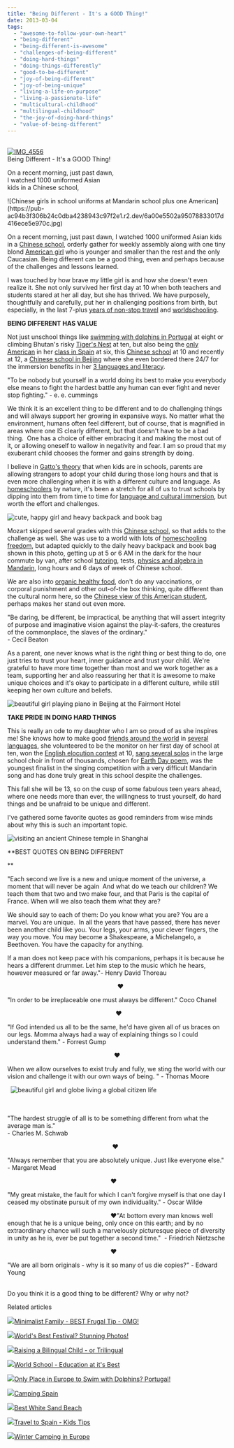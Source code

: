```yaml
---
title: "Being Different - It's a GOOD Thing!"
date: 2013-03-04
tags: 
  - "awesome-to-follow-your-own-heart"
  - "being-different"
  - "being-different-is-awesome"
  - "challenges-of-being-different"
  - "doing-hard-things"
  - "doing-things-differently"
  - "good-to-be-different"
  - "joy-of-being-different"
  - "joy-of-being-unique"
  - "living-a-life-on-purpose"
  - "living-a-passionate-life"
  - "multicultural-childhood"
  - "multilingual-childhood"
  - "the-joy-of-doing-hard-things"
  - "value-of-being-different"
---
```


[  
![IMG_4556](https://pub-ac94b3f306b24c0dba4238943c97f2e1.r2.dev/6a00e5502a95078833017d416ecdc9970c-300x225-1.jpg "IMG_4556")](https://pub-ac94b3f306b24c0dba4238943c97f2e1.r2.dev/6a00e5502a95078833017d416ecdc9970c-300x225-1.jpg "wins elocution contest at 10 ")  
Being Different - 
It's a GOOD Thing!  
  
On a recent morning, just past dawn,  
I watched 1000 uniformed Asian  
kids in a Chinese school,

<!--more--> ![Chinese girls in school uniforms at Mandarin school plus one American](https://pub-ac94b3f306b24c0dba4238943c97f2e1.r2.dev/6a00e5502a95078833017d416ece5e970c.jpg)  
  
On a recent morning, just past dawn, I watched 1000 uniformed Asian kids in a [Chinese school](http://soultravelers3new.local/2012/11/chinese-school-fun.html "Chinese school"), orderly gather for weekly assembly along with one tiny blond [American girl](http://soultravelers3new.local/2011/01/only-american-girl-in-an-all-mandarin-school-chinese-immersion-in-language-culture-through-school.html "American girl in Chinese school ") who is younger and smaller than the rest and the only Caucasian. Being different can be a good thing, even and perhaps because of the challenges and lessons learned.  
  
I was touched by how brave my little girl is and how she doesn't even realize it. She not only survived her first day at 10 when both teachers and students stared at her all day, but she has thrived. We have purposely, thoughtfully and carefully, put her in challenging positions from birth, but especially, in the last 7-plus [years of non-stop travel](http://soultravelers3new.local/2012/12/around-the-world-family-travel.html "around the world long term travel as a family ") and [worldschooling](http://soultravelers3new.local/2013/01/world-school-education-at-its-best-.html "world schooling").  
  
**BEING DIFFERENT HAS VALUE**  
  
Not just unschool things like [swimming with dolphins in Portugal](http://soultravelers3new.local/2013/02/only-place-in-europe-to-swim-with-dolphins-portugal.html "swimming with dolphins in Europe") at eight or climbing Bhutan's risky [Tiger's Nest](http://soultravelers3new.local/2011/07/tigers-nest-in-paro-bhutan.html "tiger's Nest") at ten, but also being the [only American](http://soultravelers3new.local/2010/07/schools-out-forever-expat-immersion-spanish-in-spain-digital-nomad-education-for-kids-who-travel.html "only American in Spanish school") in her [class in Spain](http://soultravelers3new.local/2006/11/first-day-of-sc.html "american in spain school") at six, this [Chinese school](http://soultravelers3new.local/2012/07/learning-mandarin-in-asia-the-economist-and-wall-street-journal-discuss-.html "chinese school in Asia") at 10 and recently at 12, a [Chinese school in Beijing](http://soultravelers3new.local/2012/11/mandarin-immersion-in-china.html "best chinese school beijing for language immersion mandarin") where she even bordered there 24/7 for the immersion benefits in her [3 languages and literacy](http://soultravelers3new.local/2012/11/multilingual-learning-reading-in-3-languages.html "language learning multilingual kid").  
  
"To be nobody but yourself in a world doing its best to make you everybody else means to fight the hardest battle any human can ever fight and never stop fighting." - e. e. cummings  

  
We think it is an excellent thing to be different and to do challenging things and will always support her growing in expansive ways. No matter what the environment, humans often feel different, but of course, that is magnified in areas where one IS clearly different, but that doesn't have to be a bad thing.  One has a choice of either embracing it and making the most out of it, or allowing oneself to wallow in negativity and fear. I am so proud that my exuberant child chooses the former and gains strength by doing.  
  
I believe in [Gatto's theory](http://soultravelers3new.local/education.html "Gatto on education") that when kids are in schools, parents are allowing strangers to adopt your child during those long hours and that is even more challenging when it is with a different culture and language. As [homeschoolers](http://soultravelers3new.local/2010/04/family-travel-homeschool-education-global-students-lifestyle-design-location-independent-4hww-around.html "homeschoolers and travel") by nature, it's been a stretch for all of us to trust schools by dipping into them from time to time for [language and cultural immersion](http://soultravelers3new.local/2011/06/how-to-raise-a-bilingual-or-multi-lingual-child.html "raising a multilingual kid- language and cultural immersion"), but worth the effort and challenges.  
  
![cute, happy girl and heavy backpack and book bag ](https://pub-ac94b3f306b24c0dba4238943c97f2e1.r2.dev/6a00e5502a95078833017ee8eaa37a970d.jpg)  
  
Mozart skipped several grades with this [Chinese school](http://soultravelers3new.local/2012/06/chines.html "chinese school tea ceremony"), so that adds to the challenge as well. She was use to a world with lots of [homeschooling freedom](http://soultravelers3new.local/2010/03/long-term-family-travel-homeschool-roadschool-world-school-digitalnomad-lifestyle-design-virtual-.html "homeschooling freedom and travel"), but adapted quickly to the daily heavy backpack and book bag shown in this photo, getting up at 5 or 6 AM in the dark for the hour commute by van, after school [tutoring](http://soultravelers3new.local/2012/10/tutoring-in-asia-why-asians-get-superior-test-scores.html "tutoring in Asia"), tests, [physics and algebra in Mandarin](http://soultravelers3new.local/2012/07/chinese-school-in-asia-11-year-old-american-doing-physics-in-mandarin.html "physics and algebra in Mandarin"), long hours and 6 days of week of Chinese school.  
  
We are also into [organic healthy food](http://soultravelers3new.local/2012/04/health-organic-raw-foods-and-travel.html "organic healthy food"), don't do any vaccinations, or corporal punishment and other out-of-the box thinking, quite different than the cultural norm here, so the [Chinese view of this American student](http://soultravelers3new.local/2012/10/american-student-chinese-view.html "chinese view american student"), perhaps makes her stand out even more.  
  
"Be daring, be different, be impractical, be anything that will assert integrity of purpose and imaginative vision against the play-it-safers, the creatures of the commonplace, the slaves of the ordinary."  
\- Cecil Beaton  
  
As a parent, one never knows what is the right thing or best thing to do, one just tries to trust your heart, inner guidance and trust your child. We're grateful to have more time together than most and we work together as a team, supporting her and also reassuring her that it is awesome to make unique choices and it's okay to participate in a different culture, while still keeping her own culture and beliefs.  
  
![beautiful girl playing piano in Beijing at the Fairmont Hotel](https://pub-ac94b3f306b24c0dba4238943c97f2e1.r2.dev/6a00e5502a95078833017c37481596970b.jpg)  
  
  
**TAKE PRIDE IN DOING HARD THINGS**  
  
This is really an ode to my daughter who I am so proud of as she inspires me! She knows how to make good [friends around the world](http://soultravelers3new.local/2012/04/best-friends-around-the-world-traveling-with-school-age-kids.html "friends around the world") in [several languages](http://soultravelers3new.local/2011/02/kids-friends-travel-on-the-ultimate-family-adventure.html "long term travel and making friends"), she volunteered to be the monitor on her first day of school at ten, won the [English elocution contest](http://soultravelers3new.local/2011/04/chinese-school-trophy-girl-.html "wins elocution contest") at 10, [sang several solos](http://soultravelers3new.local/2011/04/earth-day-song-solo-and-1st-place.html "sang solo like an angel - beautiful girl") in the large school choir in front of thousands, chosen for [Earth Day poem](http://soultravelers3new.local/2012/04/environmental-education-world-school-kid.html "eco education earth day speech"), was the youngest finalist in the singing competition with a very difficult Mandarin song and has done truly great in this school despite the challenges.  
  
This fall she will be 13, so on the cusp of some fabulous teen years ahead, where one needs more than ever, the willingness to trust yourself, do hard things and be unafraid to be unique and different.   
  
I've gathered some favorite quotes as good reminders from wise minds about why this is such an important topic.  
  
![visiting an ancient Chinese temple in Shanghai](https://pub-ac94b3f306b24c0dba4238943c97f2e1.r2.dev/6a00e5502a95078833017c37481c1b970b.jpg)  
  
  
**BEST QUOTES ON BEING DIFFERENT  
  
**

"Each second we live is a new and unique moment of the universe, a moment that will never be again  And what do we teach our children? We teach them that two and two make four, and that Paris is the capital of France. When will we also teach them what they are?

We should say to each of them: Do you know what you are? You are a marvel. You are unique.  In all the years that have passed, there has never been another child like you. Your legs, your arms, your clever fingers, the way you move. You may become a Shakespeare, a Michelangelo, a Beethoven. You have the capacity for anything.

If a man does not keep pace with his companions, perhaps it is because he hears a different drummer. Let him step to the music which he hears, however measured or far away."- Henry David Thoreau  
  
                                                                ❤  
  
  
"In order to be irreplaceable one must always be different." Coco Chanel  
  
                                                               ❤

"If God intended us all to be the same, he'd have given all of us braces on our legs. Momma always had a way of explaining things so I could understand them." - Forrest Gump  
  
                                                              ❤  
  
When we allow ourselves to exist truly and fully, we sting the world with our vision and challenge it with our own ways of being. " - Thomas Moore

  ![beautiful girl and globe living a global citizen life](https://pub-ac94b3f306b24c0dba4238943c97f2e1.r2.dev/6a00e5502a95078833017ee8eb5d0b970d.jpg)  
                                                             

   
"The hardest struggle of all is to be something different from what the average man is."  
\- Charles M. Schwab

                                                             ❤

"Always remember that you are absolutely unique. Just like everyone else." - Margaret Mead  
  
                                                            ❤

"My great mistake, the fault for which I can't forgive myself is that one day I ceased my obstinate pursuit of my own individuality." - Oscar Wilde

                                                            ❤"At bottom every man knows well enough that he is a unique being, only once on this earth; and by no extraordinary chance will such a marvelously picturesque piece of diversity in unity as he is, ever be put together a second time."  - Friedrich Nietzsche

                                                            ❤

"We are all born originals - why is it so many of us die copies?" - Edward Young

   
Do you think it is a good thing to be different? Why or why not?

Related articles

[![](http://i.zemanta.com/148118983_80_80.jpg)](http://soultravelers3new.local/2013/02/minimalist-family-frugal-tip-omg.html)[Minimalist Family - BEST Frugal Tip - OMG!](http://soultravelers3new.local/2013/02/minimalist-family-frugal-tip-omg.html)

[![](http://i.zemanta.com/148453097_80_80.jpg)](http://soultravelers3new.local/2013/02/worlds-best-festival-.html)[World's Best Festival? Stunning Photos!](http://soultravelers3new.local/2013/02/worlds-best-festival-.html)

[![](http://i.zemanta.com/137126168_80_80.jpg)](http://soultravelers3new.local/2013/01/raising-a-bilingual-child-or-trilingual.html)[Raising a Bilingual Child - or Trilingual](http://soultravelers3new.local/2013/01/raising-a-bilingual-child-or-trilingual.html)

[![](http://i.zemanta.com/138225478_80_80.jpg)](http://soultravelers3new.local/2013/01/world-school-education-at-its-best-.html)[World School - Education at it's Best](http://soultravelers3new.local/2013/01/world-school-education-at-its-best-.html)

[![](http://i.zemanta.com/143144879_80_80.jpg)](http://soultravelers3new.local/2013/02/only-place-in-europe-to-swim-with-dolphins-portugal.html)[Only Place in Europe to Swim with Dolphins? Portugal!](http://soultravelers3new.local/2013/02/only-place-in-europe-to-swim-with-dolphins-portugal.html)

[![](http://i.zemanta.com/137403788_80_80.jpg)](http://soultravelers3new.local/2013/01/camping-spain.html)[Camping Spain](http://soultravelers3new.local/2013/01/camping-spain.html)

[![](http://i.zemanta.com/135775485_80_80.jpg)](http://soultravelers3new.local/2013/01/best-white-sand-beach-.html)[Best White Sand Beach](http://soultravelers3new.local/2013/01/best-white-sand-beach-.html)

[![](http://i.zemanta.com/141156810_80_80.jpg)](http://soultravelers3new.local/2013/01/travel-to-spain-kids-tips.html)[Travel to Spain - Kids Tips](http://soultravelers3new.local/2013/01/travel-to-spain-kids-tips.html)

[![](http://i.zemanta.com/146676524_80_80.jpg)](http://soultravelers3new.local/2013/02/winter-camping-in-europe.html)[Winter Camping in Europe](http://soultravelers3new.local/2013/02/winter-camping-in-europe.html)
